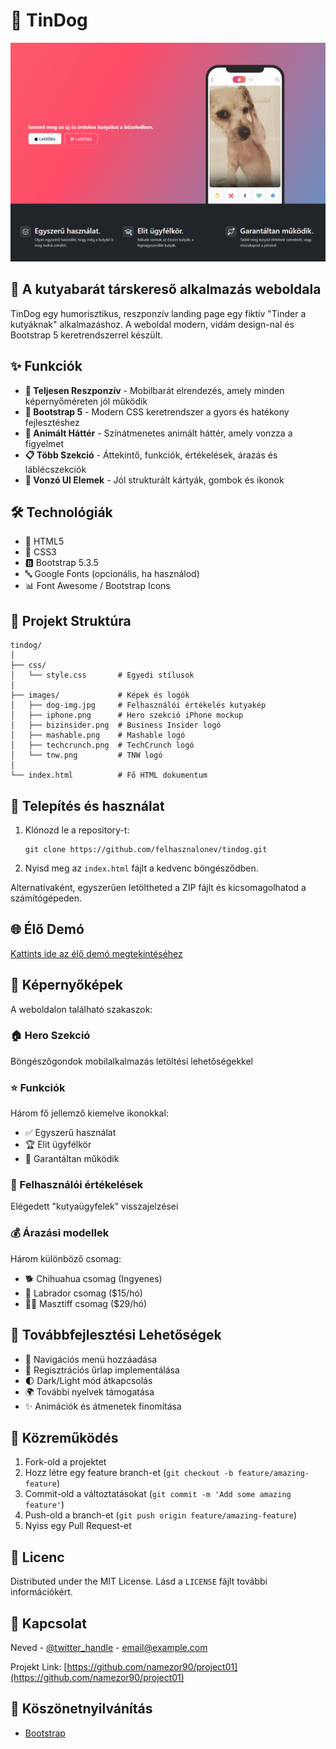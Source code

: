 # 🐶 TinDog

![TinDog képernyőkép](./image.png)

## 🐾 A kutyabarát társkereső alkalmazás weboldala

TinDog egy humorisztikus, reszponzív landing page egy fiktív "Tinder a kutyáknak" alkalmazáshoz. A weboldal modern, vidám design-nal és Bootstrap 5 keretrendszerrel készült.

## ✨ Funkciók

- **📱 Teljesen Reszponzív** - Mobilbarát elrendezés, amely minden képernyőméreten jól működik
- **🎨 Bootstrap 5** - Modern CSS keretrendszer a gyors és hatékony fejlesztéshez
- **🌈 Animált Háttér** - Színátmenetes animált háttér, amely vonzza a figyelmet
- **📋 Több Szekció** - Áttekintő, funkciók, értékelések, árazás és láblécszekciók
- **🎯 Vonzó UI Elemek** - Jól strukturált kártyák, gombok és ikonok

## 🛠️ Technológiák

- 📄 HTML5
- 🎨 CSS3
- 🅱️ Bootstrap 5.3.5
- 🔤 Google Fonts (opcionális, ha használod)
- 📊 Font Awesome / Bootstrap Icons

## 📁 Projekt Struktúra

```
tindog/
│
├── css/
│   └── style.css       # Egyedi stílusok
│
├── images/             # Képek és logók
│   ├── dog-img.jpg     # Felhasználói értékelés kutyakép
│   ├── iphone.png      # Hero szekció iPhone mockup
│   ├── bizinsider.png  # Business Insider logó
│   ├── mashable.png    # Mashable logó
│   ├── techcrunch.png  # TechCrunch logó
│   └── tnw.png         # TNW logó
│
└── index.html          # Fő HTML dokumentum
```

## 🚀 Telepítés és használat

1. Klónozd le a repository-t:
   ```
   git clone https://github.com/felhasznalonev/tindog.git
   ```
2. Nyisd meg az `index.html` fájlt a kedvenc böngésződben.

Alternatívaként, egyszerűen letöltheted a ZIP fájlt és kicsomagolhatod a számítógépeden.

## 🌐 Élő Demó

[Kattints ide az élő demó megtekintéséhez](https://www.troy.hu/projects/projects02/)

## 📸 Képernyőképek

A weboldalon található szakaszok:

### 🏠 Hero Szekció
Böngészőgondok mobilalkalmazás letöltési lehetőségekkel

### ⭐ Funkciók
Három fő jellemző kiemelve ikonokkal:
- ✅ Egyszerű használat
- 🏆 Elit ügyfélkör
- 💯 Garantáltan működik

### 💬 Felhasználói értékelések
Elégedett "kutyaügyfelek" visszajelzései

### 💰 Árazási modellek
Három különböző csomag:
- 🐕 Chihuahua csomag (Ingyenes)
- 🦮 Labrador csomag ($15/hó)
- 🐕‍🦺 Masztiff csomag ($29/hó)

## 🔮 Továbbfejlesztési Lehetőségek

- 📌 Navigációs menü hozzáadása
- 📝 Regisztrációs űrlap implementálása
- 🌓 Dark/Light mód átkapcsolás
- 🌍 További nyelvek támogatása
- ✨ Animációk és átmenetek finomítása

## 👥 Közreműködés

1. Fork-old a projektet
2. Hozz létre egy feature branch-et (`git checkout -b feature/amazing-feature`)
3. Commit-old a változtatásokat (`git commit -m 'Add some amazing feature'`)
4. Push-old a branch-et (`git push origin feature/amazing-feature`)
5. Nyiss egy Pull Request-et

## 📜 Licenc

Distributed under the MIT License. Lásd a `LICENSE` fájlt további információkért.

## 📧 Kapcsolat

Neved - [@twitter_handle](https://twitter.com/twitter_handle) - email@example.com

Projekt Link: [https://github.com/namezor90/project01](https://github.com/namezor90/project01)

## 🙏 Köszönetnyilvánítás

- [Bootstrap](https://getbootstrap.com)
